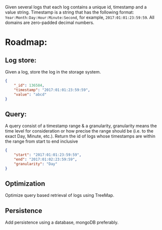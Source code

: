 Given several logs that each log contains a unique id, timestamp and a value string. Timestamp is a string that has the following format: `Year:Month:Day:Hour:Minute:Second`, for example, `2017:01:01:23:59:59`. All domains are zero-padded decimal numbers.

# Roadmap:

## Log store: 
Given a log, store the log in the storage system.

```json
{
    "_id": 136584,
    "timestamp": "2017:01:01:23:59:59",
    "value": "abcd"
}

```
## Query:
A query consist of a timestamp range & a granularity, granularity means the time level for consideration or how precise the range should be (i.e. to the exact Day, Minute, etc.). Return the id of logs whose timestamps are within the range from start to end inclusive

```json
{ 
    "start": "2017:01:01:23:59:59",
    "end": "2017:01:02:23:59:59",
    "granularity": "Day"
}
```

## Optimization
Optimize query based retrieval of logs using TreeMap.

## Persistence
Add persistence using a database, mongoDB preferably. 
